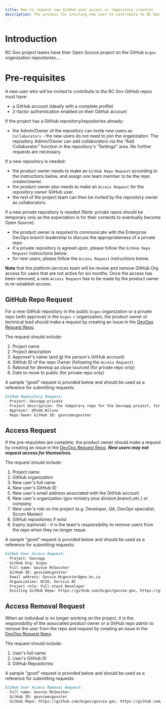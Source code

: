 ```yaml
---
title: How to request new GitHub user access or repository creation
description: The process for inviting new user to contribute to BC Gov GitHub Repositories.
---
```


# Introduction

BC Gov project teams have their Open Source project on the GitHub `bcgov` organization repositories....

# Pre-requisites

A new user who will be invited to contribute to the BC Gov GitHub repos must have:
- a GitHub account (ideally with a complete profile)
- 2-factor authentication enabled on their GitHub account

If the project has a GitHub repository/repositories already:
- the Admin/Owner of the repository can invite new users as `Collaborators` - the new users do not need to join the organization. The repository Admin/Owner can add collaborators via the "Add Collaborator" function in the repository's "Settings" area. No further requests are necessary.

If a new repository is needed:
- the product owner needs to make an `GitHub Repo Request` according to the instructions below, and assign *one* team member to be the repo creator/owner.
- the product owner also needs to make an `Access Request` for the _repository owner_ GitHub user.
- the rest of the project team can then be invited by the repository owner as collaborators.

If a new *private* repository is needed (Note: private repos should be temporary only as the expectation is for their contents to eventually become Open Source):
- the product owner is required to communicate with the Enterprise DevOps branch leadership to discuss the appropriateness of a private repo.
- if a private repository is agreed upon, please follow the `GitHub Repo Request` instructions below.
- for new users, please follow the `Access Request` instructions below.

**Note** that the platform services team will be review and remove GitHub Org access for users that are not active for six months. Once the access has been removed, a new `Access Request` has to be made by the product owner to re-establish access.


## GitHub Repo Request

For a new GitHub repository in the public `bcgov` organization or a private repo (with approval) in the `bcgov-c` organization, the product owner or technical lead should make a request by creating an issue in the [DevOps Request Repo](https://github.com/BCDevOps/devops-requests).

The request should include:

1. Project name
1. Project description
1. Approver's name (and @ the person's GitHub account)
1. GitHub ID of the repo Owner (following the `Access Request`)
1. Rational for develop as close sourced (for private repo only)
1. Date to move to public (for private repo only)

A sample "good" request is provided below and should be used as a reference for submitting requests:

```markdown
GitHub Repository Request:
- Project: Govvapp-private
- Project description: the temporary repo for the Govvapp project, for bla
- Approver: @Todd.Wilson
- Repo Owner GitHub ID: govviemcgovster
```


## Access Request

If the pre-requisites are complete, the product owner should make a request by creating an issue in the [DevOps Request Repo](https://github.com/BCDevOps/devops-requests).
***New users may not request access for themselves.***

The request should include:

1. Project name
1. GitHub organization
1. New user's full name
1. New user's GitHub ID
1. New user's email address associated with the GitHub account
1. New user's organization (gov ministry plus division,branch,etc.) or company
1. New user's role on the project (e.g. Developer, QA, DevOps specialist, Scrum Master)
1. GitHub repositories if exist
1. Expiry (optional) - it is the team's responsibility to remove users from the repo when they no longer reque 

A sample "good" request is provided below and should be used as a reference for submitting requests:

```markdown
GitHub User Access Request:
- Project: Govvapp
- GitHub Org: bcgov
- Full name: Govvie McGovster
- GitHub ID: govviemcgovster
- Email address: Govvie.Mcgovster@gov.bc.ca
- Organization: OCIO, Service BC
- Project role: Full-stack Developer
- Existing GitHub Repo: https://github.com/bcgov/govvie-gov, https://github.com/bcgov/govviest-gov
```


## Access Removal Request

When an individual is no longer working on the project, it is the responsibility of the associated product owner or a GitHub repo admin to remove the user from the repo and request by creating an issue in the [DevOps Request Repo](https://github.com/BCDevOps/devops-requests).

The request should include:

1. User's full name
1. User's GitHub ID
1. GitHub Repositories

A sample "good" request is provided below and should be used as a reference for submitting requests:

```markdown
GitHub User Access Removal Request:
- Full name: Govvie McGovster
- GitHub ID: govviemcgovster
- GitHub Repo: https://github.com/bcgov/govvie-gov, https://github.com/bcgov/govviest-gov
```
